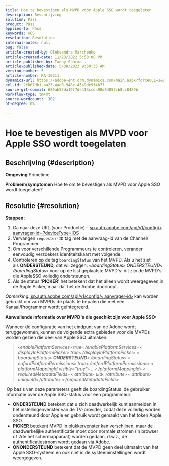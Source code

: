 ```yaml
---
title: Hoe te bevestigen als MVPD voor Apple SSO wordt toegelaten
description: Beschrijving
solution: Pass
product: Pass
applies-to: Pass
keywords: KCS
resolution: Resolution
internal-notes: null
bug: false
article-created-by: Oleksandra Marchenko
article-created-date: 11/23/2022 5:53:08 PM
article-published-by: Tanay Sharma .
article-published-date: 5/30/2023 9:50:33 AM
version-number: 5
article-number: KA-16611
dynamics-url: https://adobe-ent.crm.dynamics.com/main.aspx?forceUCI=1&pagetype=entityrecord&etn=knowledgearticle&id=6021c6ae-576b-ed11-9561-6045bd006b25
exl-id: 2fb07db1-ba23-4ae0-948e-45a9de9f4b7f
source-git-commit: 680ab55da19f7de413ccda98d84857cb8cc8439b
workflow-type: tm+mt
source-wordcount: '302'
ht-degree: 0%

---
```


# Hoe te bevestigen als MVPD voor Apple SSO wordt toegelaten

## Beschrijving {#description}

<b>Omgeving</b>
Primetime


<b>Probleem/symptomen</b>
Hoe te om te bevestigen als MVPD voor Apple SSO wordt toegelaten?


## Resolutie {#resolution}

<b>Stappen:</b>
1. Ga naar deze URL (voor Productie) - [sp.auth.adobe.com/api/v1/config/`<` aanvrager-id`>` ?deviceType=iOS](http://sp.auth.adobe.com/api/v1/config/ABC?deviceType=iOS)
2. Vervangen `requester-ID` tag met de aanvraag-id van de Channel\ Programmer.
3. Om voor verschillende Programmeurs te controleren, verander eenvoudig verzoekers identiteitskaart met volgende.
4. Controleren op de tag `boardingStatus` van<b> </b>het MVPD. Als u het ziet als <b>ONDERSTEUND,</b> dat wil zeggen: *`<`boardingStatus`>` ONDERSTEUND`<` /boardingStatus`>`* voor op de lijst geplaatste MVPD&#39;s: dit zijn de MVPD&#39;s die AppleSSO volledig ondersteunen.
5. Als de status &#39;<b>PICKER</b>&#39; het betekent dat het alleen wordt weergegeven in de Apple Picker, maar dat het de Adobe doorloopt.


*Opmerking:*[ sp.auth.adobe.com/api/v1/config/`<` aanvrager-id`>`](http://sp.auth.adobe.com/api/v1/config/ABC?deviceType=iOS) kan worden gebruikt om van MVPDs de plaats te bepalen die met een Kanaal/Programmer wordt geïntegreerd.

<b>Aanvullende informatie over MVPD&#39;s die geschikt zijn voor Apple SSO:</b>

Wanneer de configuratie van het eindpunt van de Adobe wordt teruggewonnen, kunnen de volgende extra gebieden voor die MVPDs worden gezien die deel van Apple SSO uitmaken:


> *`<`enablePlatformServices`>` true`<` /enablePlatformServices`>`
> `<` displayInPlatformPicker`>` true`<` /displayInPlatformPicker`>`
> `<` boardingStatus`>` <b>ONDERSTEUND</b>`<` /boardingStatus`>`
> `<` enfordPlatformPermissions`>` true`<` /enfordPlatformPermissions`>`
> `<` platformMappingId visible=&quot;true&quot;`>` ...`<` /platformMappingId`>`
> `<` requiredMetadataFields`>`
> `<` attribute`>` uid`<` /attribute`>`
> `<` attribute`>` uniqueId`<` /attribute`>`
> `<` /requiredMetadataFields`>`*


&#x200B; Op basis van deze parameters geeft de boardingStatus &#x200B; de gebruiker informatie over de Apple SSO-status voor een programmeur:

- <b>ONDERSTEUND</b>&#x200B; betekent dat u zich daadwerkelijk kunt aanmelden in het instellingenvenster van de TV-provider, zodat deze volledig worden ondersteund door Apple en gebruik wordt gemaakt van het token Apple SSO.
- <b>PICKER</b>&#x200B; betekent MVPD in plukkervenster kan verschijnen, maar de daadwerkelijke authentificatie moet door normale stromen (in browser of 2de het schermapparaat) worden gedaan, d.w.z., de authentificatiestroom wordt gedaan via Adobe.
- <b>ONONDERSTEUND</b>&#x200B; betekent dat de MVPD geen deel uitmaakt van het Apple SSO-systeem en ook niet in de systeeminstellingen wordt weergegeven.
